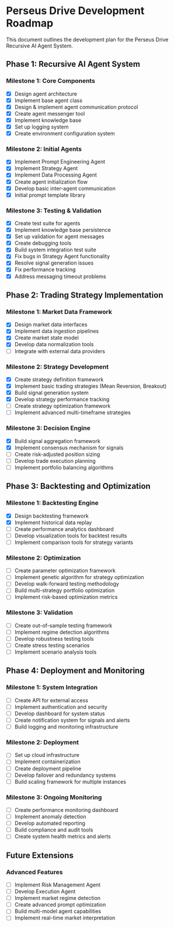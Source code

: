 # Perseus Drive Development Roadmap

This document outlines the development plan for the Perseus Drive Recursive AI Agent System.

## Phase 1: Recursive AI Agent System

### Milestone 1: Core Components
- [x] Design agent architecture
- [x] Implement base agent class
- [x] Design & implement agent communication protocol
- [x] Create agent messenger tool
- [x] Implement knowledge base
- [x] Set up logging system
- [x] Create environment configuration system

### Milestone 2: Initial Agents
- [x] Implement Prompt Engineering Agent
- [x] Implement Strategy Agent
- [x] Implement Data Processing Agent 
- [x] Create agent initialization flow
- [x] Develop basic inter-agent communication
- [x] Initial prompt template library

### Milestone 3: Testing & Validation
- [x] Create test suite for agents
- [x] Implement knowledge base persistence
- [x] Set up validation for agent messages
- [x] Create debugging tools
- [x] Build system integration test suite
- [x] Fix bugs in Strategy Agent functionality
- [x] Resolve signal generation issues
- [x] Fix performance tracking
- [x] Address messaging timeout problems

## Phase 2: Trading Strategy Implementation

### Milestone 1: Market Data Framework
- [x] Design market data interfaces
- [x] Implement data ingestion pipelines
- [x] Create market state model
- [x] Develop data normalization tools
- [ ] Integrate with external data providers

### Milestone 2: Strategy Development
- [x] Create strategy definition framework
- [x] Implement basic trading strategies (Mean Reversion, Breakout)
- [x] Build signal generation system
- [x] Develop strategy performance tracking
- [ ] Create strategy optimization framework
- [ ] Implement advanced multi-timeframe strategies

### Milestone 3: Decision Engine
- [x] Build signal aggregation framework
- [x] Implement consensus mechanism for signals
- [ ] Create risk-adjusted position sizing
- [ ] Develop trade execution planning
- [ ] Implement portfolio balancing algorithms

## Phase 3: Backtesting and Optimization

### Milestone 1: Backtesting Engine
- [x] Design backtesting framework
- [x] Implement historical data replay
- [ ] Create performance analytics dashboard
- [ ] Develop visualization tools for backtest results
- [ ] Implement comparison tools for strategy variants

### Milestone 2: Optimization
- [ ] Create parameter optimization framework
- [ ] Implement genetic algorithm for strategy optimization
- [ ] Develop walk-forward testing methodology
- [ ] Build multi-strategy portfolio optimization
- [ ] Implement risk-based optimization metrics

### Milestone 3: Validation
- [ ] Create out-of-sample testing framework
- [ ] Implement regime detection algorithms
- [ ] Develop robustness testing tools
- [ ] Create stress testing scenarios
- [ ] Implement scenario analysis tools

## Phase 4: Deployment and Monitoring

### Milestone 1: System Integration
- [ ] Create API for external access
- [ ] Implement authentication and security
- [ ] Develop dashboard for system status
- [ ] Create notification system for signals and alerts
- [ ] Build logging and monitoring infrastructure

### Milestone 2: Deployment
- [ ] Set up cloud infrastructure
- [ ] Implement containerization
- [ ] Create deployment pipeline
- [ ] Develop failover and redundancy systems
- [ ] Build scaling framework for multiple instances

### Milestone 3: Ongoing Monitoring
- [ ] Create performance monitoring dashboard
- [ ] Implement anomaly detection
- [ ] Develop automated reporting
- [ ] Build compliance and audit tools
- [ ] Create system health metrics and alerts

## Future Extensions

### Advanced Features
- [ ] Implement Risk Management Agent
- [ ] Develop Execution Agent
- [ ] Implement market regime detection
- [ ] Create advanced prompt optimization
- [ ] Build multi-model agent capabilities
- [ ] Implement real-time market interpretation 